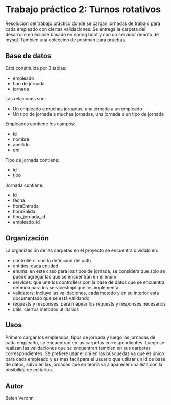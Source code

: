 # Trabajo práctico 2: Turnos rotativos

Resolución del trabajo práctico donde se cargan jornadas de trabajo
para cada empleado con ciertas validaciones.
Se entrega la carpeta del desarrollo en eclipse basado en spring
boot y con un servidor remoto de mysql.
Tambien una coleccion de postman para pruebas.


## Base de datos
Está constituida por 3 tablas:
- empleado
- tipo de jornada
- jornada
 
Las relaciones son:
- Un empleado a muchas jornadas, una jornada a un empleado
- Un tipo de jornada a muchas jornadas, una jornada a un tipo de jornada

Empleados contiene los campos:
- id
- nombre
- apellido
- dni

Tipo de jornada contiene:
- id
- tipo

Jornada contiene:
- id
- fecha
- horaEntrada
- horaSalida
- tipo_jornada_id
- empleado_id


## Organización
La organización de las carpetas en el proyecto se encuentra dividido en:
- controllers: con la definicion del path
- entities: cada entidad
- enums: en este caso para los tipos de jornada, se considera que solo
se puede agregar las que se encuentran en el enum
- services: que une los controllers con la base de datos que se encuentra
definida para los servicesImpl que los implementa
- validators: incluye las validaciones, cada metodo y en su interior esta
documentado que se está validando
- requests y responses: para mapear los requests y responses necesarios
- utils: ciertos metodos utilitarios


## Usos
Primero cargar los empleados, tipos de jornada y luego las jornadas de
cada empleado, se encuentran en las carpetas correspondientes.
Luego se realizan las validaciones que se encuentran tambien en sus
carpetas correspondientes.
Se prefiere usar el dni en las búsquedas ya que es único para cada empleado
y es mas facil para el usuario que utilizar un id de base de datos, salvo en 
las jornadas que en teoría va a aparecer una lista con la posibilida de 
editarlos..


## Autor
Belen Veronn



